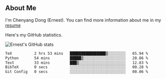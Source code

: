 ## About Me

I'm Chenyang Dong (Ernest). You can find more information about me in my [resume](https://github.com/ernestDong/resume)

Here's my GitHub statistics.

![Ernest's GitHub stats](https://github-readme-stats.vercel.app/api?username=ErnestDong&show_icons=true?count_private=true)

<!--START_SECTION:waka-->

```txt
TeX          2 hrs 53 mins   ████████████████▒░░░░░░░░   65.94 %
Python       54 mins         █████▒░░░░░░░░░░░░░░░░░░░   20.86 %
Text         33 mins         ███▒░░░░░░░░░░░░░░░░░░░░░   12.83 %
BibTeX       0 secs          ░░░░░░░░░░░░░░░░░░░░░░░░░   00.28 %
Git Config   0 secs          ░░░░░░░░░░░░░░░░░░░░░░░░░   00.06 %
```

<!--END_SECTION:waka-->
